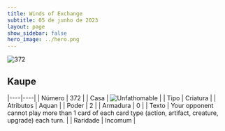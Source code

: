 ```yaml
---
title: Winds of Exchange
subtitle: 05 de junho de 2023
layout: page
show_sidebar: false
hero_image: ../hero.png
---
```


![372](https://mastervault-storage-prod.s3.amazonaws.com/media/card_front/en/600_372_7b4300c261c0_en.png)


## Kaupe

|----|----|
| Número | 372 |
| Casa | ![Unfathomable](https://archonarcana.com/images/thumb/1/10/Unfathomable.png/22px-Unfathomable.png "Abissais") |
| Tipo | Criatura |
| Atributos | Aquan |
| Poder | 2 |
| Armadura | 0 |
| Texto | Your opponent cannot play more than 1 card of each card type (action, artifact, creature, upgrade) each turn. |
| Raridade | Incomum |
